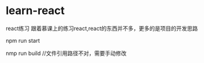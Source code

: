 # learn-react
react练习
跟着慕课上的练习react,react的东西并不多，更多的是项目的开发思路

npm run start

nmp run build //文件引用路径不对，需要手动修改
